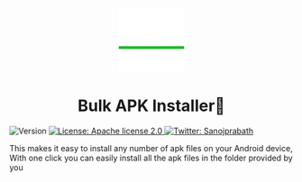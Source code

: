 <p align="center" width="100%">
    <img width="23%" src="https://github.com/00sanoj00/bulk-apk-installer/blob/master/Screen/39259-android.gif?raw=true"> 
</p>
<h1 align="center">Bulk APK Installer👋</h1>
<p>
  <img alt="Version" src="https://img.shields.io/badge/version-1.0-blue.svg?cacheSeconds=2592000" />
  <a href="https://www.apache.org/licenses/LICENSE-2.0" target="_blank">
    <img alt="License: Apache license 2.0" src="https://img.shields.io/badge/License-Apache license 2.0-yellow.svg" />
  </a>
  <a href="https://twitter.com/Sanojprabath" target="_blank">
    <img alt="Twitter: Sanojprabath" src="https://img.shields.io/twitter/follow/Sanojprabath.svg?style=social" />
  </a>
</p>
This makes it easy to install any number of apk files on your Android device, With one click you can easily install all the apk files in the folder provided by you
